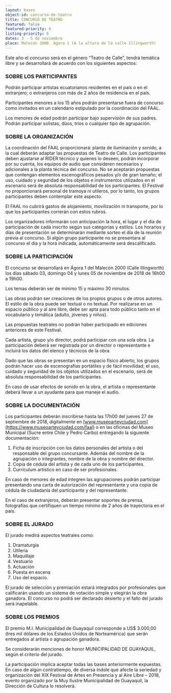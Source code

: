 ```yaml
---
layout: bases
object-id: concurso-de-teatro
title: CONCURSO DE TEATRO
featured: false
featured-priority: 6
listing-priority: 6
dates: 3 - 5 de noviembre
place: Malecón 2000. Ágora 1 (A la altura de la calle Illingworth)
---
```

Este año el concurso será en el género “Teatro de Calle”, tendrá temática libre y se desarrollará de acuerdo con los siguientes aspectos:

### SOBRE LOS PARTICIPANTES

Podrán participar artistas ecuatorianos residentes en el país o en el extranjero; o extranjeros con más de 2 años de residencia en el país.

Participantes menores a los 15 años podrán presentarse fuera de concurso como invitados en un calendario estipulado por la coordinación del FAAL.

Los menores de edad podrán participar bajo supervisión de sus padres. Podrán participar solistas, dúos, tríos o cualquier tipo de agrupación.

### SOBRE LA ORGANIZACIÓN

La coordinación del FAAL proporcionará: planta de iluminación y sonido, a la cual deberán adaptar las propuestas de Teatro de Calle. Los participantes deben ajustarse al RIDER técnico y quienes lo deseen, podrán incorporar por su cuenta, los equipos de audio que consideren necesarios y adicionales a la planta técnica del concurso. No se aceptarán propuestas que contengan elementos escenográficos pesados y/o de gran tamaño; el uso, cuidado y seguridad de los objetos e instrumentos utilizados en el escenario será de absoluta responsabilidad de los participantes. El Festival no proporcionará personal de tramoya ni utileros, por lo tanto, los grupos participantes deben contemplar este aspecto.

El FAAL no cubrirá gastos de alojamiento, movilización ni transporte, por lo que los participantes correrán con estos rubros.

Los organizadores informarán con anticipación la hora, el lugar y el día de participación de cada inscrito según sus categorías y estilos. Los horarios y días de presentación se determinarán mediante sorteo el día de la reunión previa al concurso. Si algún grupo participante no se presentara al concurso el día y la hora indicada, automáticamente será descalificado.

### SOBRE LA PARTICIPACIÓN

El concurso se desarrollará en Ágora 1 del Malecón 2000 (Calle Illingworth) los días sábado 03, domingo 04 y lunes 05 de noviembre de 2018 de 16h00 a 19h00.

Los temas deberán ser de mínimo 15 y máximo 30 minutos.

Las obras podrán ser creaciones de los propios grupos o de otros autores. El estilo de la obra puede ser textual o no textual. Por realizarse en un espacio público y al aire libre, debe ser apta para todo público tanto en el vocabulario y temática (adulto, jóvenes y niños).

Las propuestas teatrales no podrán haber participado en ediciones anteriores de este Festival.

Cada artista, grupo y/o director, podrá participar con una sola obra. La participación deberá ser registrada por un director o representante e incluirá los datos del elenco y técnicos de la obra.

Dado que las obras se presentan en un espacio físico abierto, los grupos podrán hacer uso de escenografías portátiles y de fácil movilidad; el uso, cuidado y seguridad de los objetos utilizados en el escenario, será de absoluta responsabilidad de los participantes.

En caso de usar efectos de sonido en la obra, el artista o representante deberá llevar a un ayudante para que maneje el audio.

### SOBRE LA DOCUMENTACIÓN

Los participantes deberán inscribirse hasta las 17h00 del jueves 27 de septiembre de 2018, digitalmente en [www.museoarteyciudad.com](https://www.museoarteyciudad.com/faal) o en las oficinas del Museo Municipal (Sucre entre Chile y Pedro Carbo) entregando la siguiente documentación:

1. Ficha de inscripción con los datos personales del artista o del responsable del grupo concursante. Además del nombre de la agrupación o integrantes, nombre de la obra y nombre del director.
1. Copia de cédula del artista y de cada uno de los participantes.
1. Currículum artístico en caso de ser profesionales.

En caso de menores de edad integren las agrupaciones podrán participar presentando una carta de autorización del representante y una copia de cédula de ciudadanía del participante y del representante.

En el caso de extranjeros, deberán presentar soportes de prensa, fotografías que certifiquen un tiempo mínimo de 2 años de trayectoria en el país.

### SOBRE EL JURADO

El jurado medirá aspectos teatrales como:

1. Dramaturgia
1. Utilería
1. Maquillaje
1. Vestuario
1. Actuación
1. Puesta en escena
1. Uso del espacio.

El jurado de selección y premiación estará integrados por profesionales que calificarán usando un sistema de votación simple y elegirán la obra ganadora. El concurso no podrá ser declarado desierto y el fallo del jurado será inapelable.

### SOBRE LOS PREMIOS

El premio M.I. Municipalidad de Guayaquil corresponde a US$ 3.000,00 (tres mil dólares de los Estados Unidos de Norteamérica) que serán entregados al artista o agrupación ganadora.

Se considerarán menciones de honor MUNICIPALIDAD DE GUAYAQUIL, según el criterio del jurado.

La participación implica aceptar todas las bases anteriormente expuestas. En caso de algún contratiempo, de diversa índole que afecte la seriedad y organización del XIX Festival de Artes en Presencia y al Aire Libre – 2018, evento organizado por la Muy Ilustre Municipalidad de Guayaquil, la Dirección de Cultura lo resolverá.

